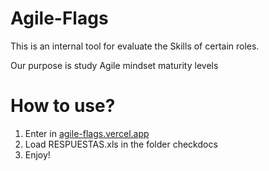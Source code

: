 # Agile-Flags

This is an internal tool for evaluate the Skills of certain roles. 

Our purpose is study Agile mindset maturity levels 


# How to use?
1. Enter in [agile-flags.vercel.app](agile-flags.vercel.app)
2. Load RESPUESTAS.xls in the folder checkdocs
3. Enjoy!
